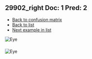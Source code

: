 ## 29902_right Doc: 1 Pred: 2
- [Back to confusion matrix](https://github.com/juliandewit/kaggle_retinopathy/blob/master/matrix.md)
- [Back to list](https://github.com/juliandewit/kaggle_retinopathy/blob/master/lists/12/list.md)
- [Next example in list](https://github.com/juliandewit/kaggle_retinopathy/blob/master/lists/12/29/29929_right.md)

![Eye](https://retinopaty.blob.core.windows.net/size1024/29902_right_1.jpeg)

### 

![Eye]()
